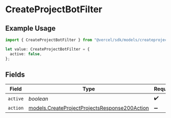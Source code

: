 # CreateProjectBotFilter

## Example Usage

```typescript
import { CreateProjectBotFilter } from "@vercel/sdk/models/createprojectop.js";

let value: CreateProjectBotFilter = {
  active: false,
};
```

## Fields

| Field                                                                                                | Type                                                                                                 | Required                                                                                             | Description                                                                                          |
| ---------------------------------------------------------------------------------------------------- | ---------------------------------------------------------------------------------------------------- | ---------------------------------------------------------------------------------------------------- | ---------------------------------------------------------------------------------------------------- |
| `active`                                                                                             | *boolean*                                                                                            | :heavy_check_mark:                                                                                   | N/A                                                                                                  |
| `action`                                                                                             | [models.CreateProjectProjectsResponse200Action](../models/createprojectprojectsresponse200action.md) | :heavy_minus_sign:                                                                                   | N/A                                                                                                  |